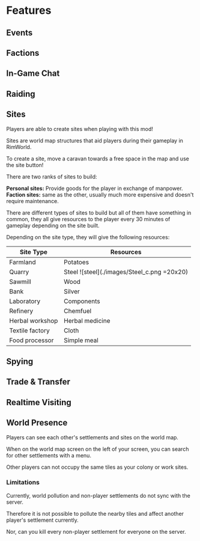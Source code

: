 # Features

## Events

## Factions

## In-Game Chat

## Raiding

## Sites

Players are able to create sites when playing with this mod!

Sites are world map structures that aid players during their gameplay in RimWorld.

To create a site, move a caravan towards a free space in the map and use the site button!

There are two ranks of sites to build:

**Personal sites:** Provide goods for the player in exchange of manpower.
**Faction sites:** same as the other, usually much more expensive and doesn't require maintenance.

There are different types of sites to build but all of them have something in common, they all give resources to the player every 30 minutes of gameplay depending on the site built.

Depending on the site type, they will give the following resources:


|Site Type|Resources|
|---|---|
|Farmland|Potatoes|
|Quarry|Steel ![steel](./images/Steel_c.png =20x20)|
|Sawmill|Wood|
|Bank|Silver|
|Laboratory|Components|
|Refinery|Chemfuel|
|Herbal workshop|Herbal medicine|
|Textile factory|Cloth|
|Food processor|Simple meal|

## Spying

## Trade & Transfer

## Realtime Visiting

## World Presence

Players can see each other's settlements and sites on the world map.

When on the world map screen on the left of your screen, you can search for other settlements with a menu.

Other players can not occupy the same tiles as your colony or work sites.

### Limitations

Currently, world pollution and non-player settlements do not sync with the server.

Therefore it is not possible to pollute the nearby tiles and affect another player's settlement currently.

Nor, can you kill every non-player settlement for everyone on the server.

